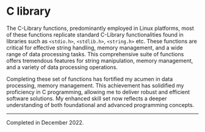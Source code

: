 # C library

The C-Library functions, predominantly employed in Linux platforms, most of these functions replicate standard C-Library functionalities found in libraries such as `<stdio.h>`, `<stdlib.h>`, `<string.h>` etc. These functions are critical for effective string handling, memory management, and a wide range of data processing tasks. This comprehensive suite of functions offers tremendous features for string manipulation, memory management, and a variety of data processing operations.  

Completing these set of functions has fortified my acumen in data processing, memory management. This achievement has solidified my proficiency in C programming, allowing me to deliver robust and efficient software solutions. My enhanced skill set now reflects a deeper understanding of both foundational and advanced programming concepts.  

---  
Completed in December 2022.
